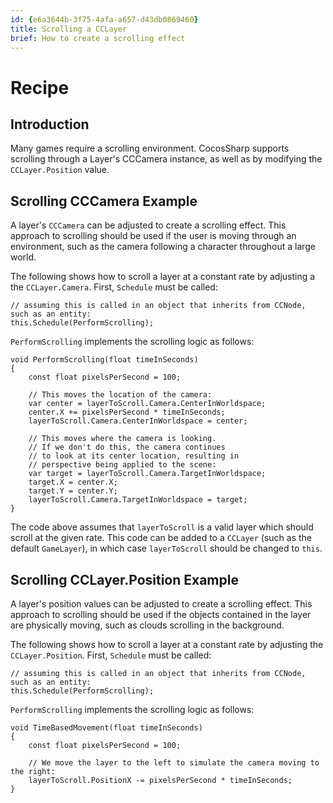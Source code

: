 ```yaml
---
id: {e6a3644b-3f75-4afa-a657-d43db0869460}  
title: Scrolling a CCLayer  
brief: How to create a scrolling effect  
---
```


# Recipe

## Introduction

Many games require a scrolling environment. CocosSharp supports scrolling through a Layer's CCCamera instance, as well as by modifying the ```CCLayer.Position``` value.

## Scrolling CCCamera Example

A layer's `CCCamera` can be adjusted to create a scrolling effect. This approach to scrolling should be used if the user is moving through an environment, such as the camera following a character throughout a large world.

The following shows how to scroll a layer at a constant rate by adjusting a the `CCLayer.Camera`. First, `Schedule` must be called: 

```
// assuming this is called in an object that inherits from CCNode, such as an entity: 
this.Schedule(PerformScrolling);
```

`PerformScrolling` implements the scrolling logic as follows: 

```
void PerformScrolling(float timeInSeconds)
{
	const float pixelsPerSecond = 100;

	// This moves the location of the camera: 
	var center = layerToScroll.Camera.CenterInWorldspace;
	center.X += pixelsPerSecond * timeInSeconds;
	layerToScroll.Camera.CenterInWorldspace = center;

	// This moves where the camera is looking.
	// If we don't do this, the camera continues
	// to look at its center location, resulting in
	// perspective being applied to the scene: 
	var target = layerToScroll.Camera.TargetInWorldspace;
	target.X = center.X;
	target.Y = center.Y;
	layerToScroll.Camera.TargetInWorldspace = target;
}
```
The code above assumes that `layerToScroll` is a valid layer which should scroll at the given rate. This code can be added to a `CCLayer` (such as the default `GameLayer`), in which case `layerToScroll` should be changed to `this`.

## Scrolling CCLayer.Position Example

A layer's position values can be adjusted to create a scrolling effect. This approach to scrolling should be used if the objects contained in the layer are physically moving, such as clouds scrolling in the background.

The following shows how to scroll a layer at a constant rate by adjusting the `CCLayer.Position`. First, `Schedule` must be called: 

```
// assuming this is called in an object that inherits from CCNode, such as an entity: 
this.Schedule(PerformScrolling);
```

`PerformScrolling` implements the scrolling logic as follows: 

```
void TimeBasedMovement(float timeInSeconds)
{
	const float pixelsPerSecond = 100;

    // We move the layer to the left to simulate the camera moving to the right: 
	layerToScroll.PositionX -= pixelsPerSecond * timeInSeconds;
}
```